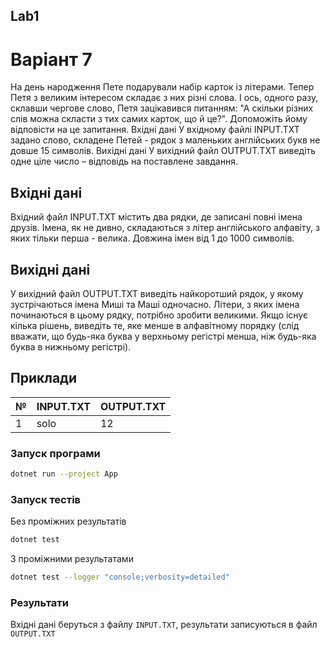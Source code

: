 ## Lab1

# Варіант 7

На день народження Пете подарували набір карток із літерами. Тепер Петя з великим інтересом складає з них різні слова. І ось, одного разу, склавши чергове слово, Петя зацікавився питанням:
"А скільки різних слів можна скласти з тих самих карток, що й це?".
Допоможіть йому відповісти на це запитання.
Вхідні дані
У вхідному файлі INPUT.TXT задано слово, складене Петей - рядок з маленьких англійських букв не довше 15 символів.
Вихідні дані
У вихідний файл OUTPUT.TXT виведіть одне ціле число – відповідь на поставлене завдання.


## Вхідні дані

Вхідний файл INPUT.TXT містить два рядки, де записані повні імена друзів. Імена, як не дивно, складаються з літер англійського алфавіту, з яких тільки перша - велика. Довжина імен від 1 до 1000 символів.

## Вихідні дані

У вихідний файл OUTPUT.TXT виведіть найкоротший рядок, у якому зустрічаються імена Миші та Маші одночасно. Літери, з яких імена починаються в цьому рядку, потрібно зробити великими. Якщо існує кілька рішень, виведіть те, яке менше в алфавітному порядку (слід вважати, що будь-яка буква у верхньому регістрі менша, ніж будь-яка буква в нижньому регістрі).

## Приклади

| №  | INPUT.TXT        | OUTPUT.TXT  |
|----|------------------|-------------|
| 1  |solo| 12  |

### Запуск програми
```bash
dotnet run --project App
```
### Запуск тестів
Без проміжних результатів
```bash
dotnet test
```
З проміжними результатами
```bash
dotnet test --logger "console;verbosity=detailed"
```

### Результати

Вхідні дані беруться з файлу `INPUT.TXT`, результати записуються в файл `OUTPUT.TXT`


